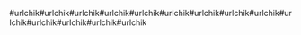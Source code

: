 #urlchik#urlchik#urlchik#urlchik#urlchik#urlchik#urlchik#urlchik#urlchik#urlchik#urlchik#urlchik#urlchik#urlchik